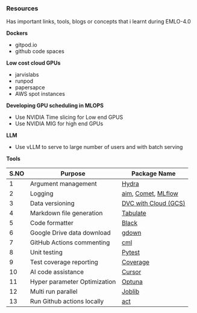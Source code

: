 ### Resources

Has important links, tools, blogs or concepts that i learnt during EMLO-4.0

**Dockers**

- gitpod.io
- github code spaces

**Low cost cloud GPUs**

- jarvislabs
- runpod
- papersapce
- AWS spot instances

**Developing GPU scheduling in MLOPS**

- Use NVIDIA Time slicing for Low end GPUS
- Use NVIDIA MIG for high end GPUs

**LLM**

- Use vLLM to serve to large number of users and with batch serving

**Tools**

| S.NO | Purpose                   | Package Name         |
|------|---------------------------|----------------------|
| 1    | Argument management        | [Hydra](https://hydra.cc/docs/intro/)                |
| 2    | Logging                    | [aim](https://github.com/aimhubio/aim), [Comet](https://github.com/Unbabel/COMET), [MLflow](https://github.com/mlflow/mlflow)   |
| 3    | Data versioning            | [DVC with Cloud (GCS)](https://github.com/iterative/dvc) |
| 4    | Markdown file generation   | [Tabulate](https://github.com/astanin/python-tabulate)             |
| 5    | Code formatter               | [Black](https://github.com/psf/black)                |
| 6    | Google Drive data download | [gdown](https://github.com/wkentaro/gdown)                |
| 7    | GitHub Actions commenting  | [cml](https://github.com/iterative/cml)                  |
| 8    | Unit testing               | [Pytest](https://github.com/pytest-dev/pytest)               |
| 9    | Test coverage reporting    | [Coverage](https://github.com/nedbat/coveragepy)             |
| 10   | AI code assistance         | [Cursor](https://www.cursor.com/)               |
| 11   | Hyper parameter Optimization | [Optuna](https://hydra.cc/docs/plugins/optuna_sweeper/)  |
| 12   | Multi run parallel           | [Joblib](https://hydra.cc/docs/plugins/joblib_launcher/) |
| 13   | Run Github actions locally   | [act](https://github.com/nektos/act)

